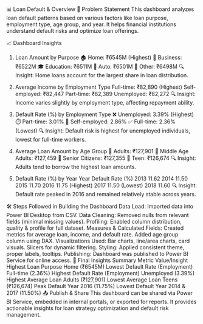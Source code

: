 📊 Loan Default & Overview
📌 Problem Statement
This dashboard analyzes loan default patterns based on various factors like loan purpose, employment type, age group, and year. It helps financial institutions understand default risks and optimize loan offerings.

📈 Dashboard Insights
1. Loan Amount by Purpose
🏠 Home: ₹6545M (Highest)
💼 Business: ₹6522M
🎓 Education: ₹6511M
🚗 Auto: ₹6501M
🔧 Other: ₹6498M
🔍 Insight: Home loans account for the largest share in loan distribution.

2. Average Income by Employment Type
Full-time: ₹82,890 (Highest)
Self-employed: ₹82,447
Part-time: ₹82,389
Unemployed: ₹82,272
🔍 Insight: Income varies slightly by employment type, affecting repayment ability.

3. Default Rate (%) by Employment Type
❌ Unemployed: 3.39% (Highest)
⏱️ Part-time: 3.01%
💼 Self-employed: 2.86%
✅ Full-time: 2.36% (Lowest)
🔍 Insight: Default risk is highest for unemployed individuals, lowest for full-time workers.

4. Average Loan Amount by Age Group
👨 Adults: ₹127,901
👴 Middle Age Adults: ₹127,459
👵 Senior Citizens: ₹127,355
🧑 Teen: ₹126,674
🔍 Insight: Adults tend to borrow the highest loan amounts.

5. Default Rate (%) by Year
Year	Default Rate (%)
2013	11.62
2014	11.50
2015	11.70
2016	11.75 (Highest)
2017	11.50 (Lowest)
2018	11.60
🔍 Insight: Default rate peaked in 2016 and remained relatively stable across years.

🛠️ Steps Followed in Building the Dashboard
Data Load: Imported data into Power BI Desktop from CSV.
Data Cleaning: Removed nulls from relevant fields (minimal missing values).
Profiling: Enabled column distribution, quality & profile for full dataset.
Measures & Calculated Fields:
Created metrics for average loan, income, and default rate.
Added age group column using DAX.
Visualizations Used:
Bar charts, line/area charts, card visuals.
Slicers for dynamic filtering.
Styling: Applied consistent theme, proper labels, tooltips.
Publishing: Dashboard was published to Power BI Service for online access.
🧠 Final Insights Summary
Metric	Value/Insight
Highest Loan Purpose	Home (₹6545M)
Lowest Default Rate (Employment)	Full-time (2.36%)
Highest Default Rate (Employment)	Unemployed (3.39%)
Highest Average Loan	Adults (₹127,901)
Lowest Average Loan	Teens (₹126,674)
Peak Default Year	2016 (11.75%)
Lowest Default Year	2014 & 2017 (11.50%)
📤 Publish & Share
This dashboard can be shared via Power BI Service, embedded in internal portals, or exported for reports. It provides actionable insights for loan strategy optimization and default risk management.

